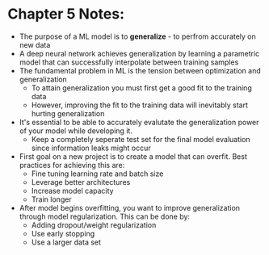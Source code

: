 # Chapter 5 Notes:

* The purpose of a ML model is to <b>generalize</b> - to perfrom accurately on new data
* A deep neural network achieves generalization by learning a parametric model that can successfully interpolate between training samples
* The fundamental problem in ML is the tension between optimization and generalization
    * To attain generalization you must first get a good fit to the training data
    * However, improving the fit to the training data will inevitably start hurting generalization
* It's essential to be able to accurately evalutate the generalization power of your model while developing it.
    * Keep a completely seperate test set for the final model evaluation since information leaks might occur
* First goal on a new project is to create a model that can overfit. Best practices for achieving this are:
    * Fine tuning learning rate and batch size
    * Leverage better architectures
    * Increase model capacity
    * Train longer
* After model begins overfitting, you want to improve generalization through model regularization. This can be done by:
    * Adding dropout/weight regularization
    * Use early stopping
    * Use a larger data set
